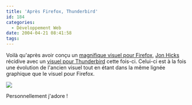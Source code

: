 ```yaml
---
title: 'Après Firefox, Thunderbird'
id: 184
categories:
  - Développement Web
date: 2004-04-21 08:41:58
tags:
---
```


Voilà qu'après avoir conçu un [magnifique visuel pour Firefox](/blog/2004/02/11/122-NouvelleIdentiteVisuelleDeFirefox), [Jon Hicks](http://www.hicksdesign.co.uk/ "//hicksdesign") récidive avec un [visuel pour Thunderbird](http://www.hicksdesign.co.uk/journal/2004/04/thunderbird/index.php "Thunderbird") cette fois-ci. Celui-ci est à la fois une évolution de l'ancien visuel tout en étant dans la même lignée graphique que le visuel pour Firefox.

![](/images/Nouveau_visuel_thunderbird.jpg)

Personnellement j'adore !
